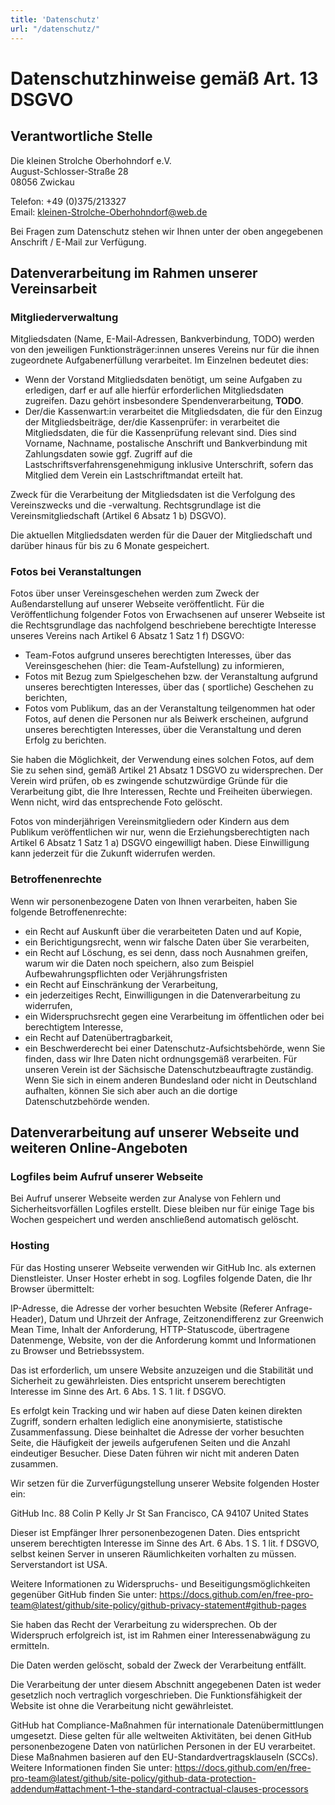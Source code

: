 ```yaml
---
title: 'Datenschutz'
url: "/datenschutz/"
---
```


# Datenschutzhinweise gemäß Art. 13 DSGVO

## Verantwortliche Stelle

Die kleinen Strolche Oberhohndorf e.V.<br>
August-Schlosser-Straße 28<br>
08056 Zwickau<br> 

Telefon: +49 (0)375/213327<br>
Email: kleinen-Strolche-Oberhohndorf@web.de

Bei Fragen zum Datenschutz stehen wir Ihnen unter der oben
angegebenen Anschrift / E-Mail zur Verfügung.

## Datenverarbeitung im Rahmen unserer Vereinsarbeit

### Mitgliederverwaltung

Mitgliedsdaten (Name, E-Mail-Adressen, Bankverbindung, TODO) werden von den jeweiligen Funktionsträger:innen unseres
Vereins nur für die ihnen zugeordnete Aufgabenerfüllung verarbeitet. Im Einzelnen bedeutet dies:

- Wenn der Vorstand Mitgliedsdaten benötigt, um seine Aufgaben zu erledigen, darf er auf alle hierfür erforderlichen
  Mitgliedsdaten zugreifen. Dazu gehört insbesondere Spendenverarbeitung, **TODO**.
- Der/die Kassenwart:in verarbeitet die Mitgliedsdaten, die für den Einzug der Mitgliedsbeiträge, der/die Kassenprüfer:
  in verarbeitet die Mitgliedsdaten, die für die Kassenprüfung relevant sind. Dies sind Vorname, Nachname, postalische
  Anschrift und Bankverbindung mit Zahlungsdaten sowie ggf. Zugriff auf die Lastschriftsverfahrensgenehmigung inklusive
  Unterschrift, sofern das Mitglied dem Verein ein Lastschriftmandat erteilt hat.

Zweck für die Verarbeitung der Mitgliedsdaten ist die Verfolgung des Vereinszwecks und die -verwaltung. Rechtsgrundlage
ist die Vereinsmitgliedschaft (Artikel 6 Absatz 1 b) DSGVO).

Die aktuellen Mitgliedsdaten werden für die Dauer der Mitgliedschaft und darüber hinaus für bis zu 6 Monate gespeichert.

### Fotos bei Veranstaltungen

Fotos über unser Vereinsgeschehen werden zum Zweck der Außendarstellung auf unserer Webseite veröffentlicht.
Für die Veröffentlichung folgender Fotos von Erwachsenen auf unserer Webseite ist die Rechtsgrundlage das nachfolgend
beschriebene berechtigte Interesse unseres Vereins nach Artikel 6 Absatz 1 Satz 1 f) DSGVO:

- Team-Fotos aufgrund unseres berechtigten Interesses, über das Vereinsgeschehen (hier: die Team-Aufstellung) zu
  informieren,
- Fotos mit Bezug zum Spielgeschehen bzw. der Veranstaltung aufgrund unseres berechtigten Interesses, über das (
  sportliche) Geschehen zu berichten,
- Fotos vom Publikum, das an der Veranstaltung teilgenommen hat oder Fotos, auf denen die Personen nur als Beiwerk
  erscheinen, aufgrund unseres berechtigten Interesses, über die Veranstaltung und deren Erfolg zu berichten.

Sie haben die Möglichkeit, der Verwendung eines solchen Fotos, auf dem Sie zu sehen sind, gemäß Artikel 21 Absatz 1
DSGVO zu widersprechen. Der Verein wird prüfen, ob es zwingende schutzwürdige Gründe für die Verarbeitung gibt, die Ihre
Interessen, Rechte und Freiheiten überwiegen. Wenn nicht, wird das entsprechende Foto gelöscht.

Fotos von minderjährigen Vereinsmitgliedern oder Kindern aus dem Publikum veröffentlichen wir nur, wenn die
Erziehungsberechtigten nach Artikel 6 Absatz 1 Satz 1 a) DSGVO eingewilligt haben. Diese Einwilligung kann jederzeit für
die Zukunft widerrufen werden.

### Betroffenenrechte

Wenn wir personenbezogene Daten von Ihnen verarbeiten, haben Sie folgende Betroffenenrechte:

- ein Recht auf Auskunft über die verarbeiteten Daten und auf Kopie,
- ein Berichtigungsrecht, wenn wir falsche Daten über Sie verarbeiten,
- ein Recht auf Löschung, es sei denn, dass noch Ausnahmen greifen, warum wir die Daten noch speichern, also zum
  Beispiel Aufbewahrungspflichten oder Verjährungsfristen
- ein Recht auf Einschränkung der Verarbeitung,
- ein jederzeitiges Recht, Einwilligungen in die Datenverarbeitung zu widerrufen,
- ein Widerspruchsrecht gegen eine Verarbeitung im öffentlichen oder bei berechtigtem Interesse,
- ein Recht auf Datenübertragbarkeit,
- ein Beschwerderecht bei einer Datenschutz-Aufsichtsbehörde, wenn Sie finden, dass wir Ihre Daten nicht ordnungsgemäß
  verarbeiten. Für unseren Verein ist der Sächsische Datenschutzbeauftragte zuständig. Wenn Sie sich in einem anderen
  Bundesland oder nicht in Deutschland aufhalten, können Sie sich aber auch an die dortige Datenschutzbehörde wenden.

## Datenverarbeitung auf unserer Webseite und weiteren Online-Angeboten

### Logfiles beim Aufruf unserer Webseite

Bei Aufruf unserer Webseite werden zur Analyse von Fehlern und Sicherheitsvorfällen Logfiles erstellt. Diese bleiben nur
für einige Tage bis Wochen gespeichert und werden anschließend automatisch gelöscht.

### Hosting

Für das Hosting unserer Webseite verwenden wir GitHub Inc. als externen Dienstleister.
Unser Hoster erhebt in sog. Logfiles folgende Daten, die Ihr Browser übermittelt:

IP-Adresse, die Adresse der vorher besuchten Website (Referer Anfrage-Header), Datum und Uhrzeit der Anfrage,
Zeitzonendifferenz zur Greenwich Mean Time, Inhalt der Anforderung, HTTP-Statuscode, übertragene Datenmenge, Website,
von der die Anforderung kommt und Informationen zu Browser und Betriebssystem.

Das ist erforderlich, um unsere Website anzuzeigen und die Stabilität und Sicherheit zu gewährleisten. Dies entspricht
unserem berechtigten Interesse im Sinne des Art. 6 Abs. 1 S. 1 lit. f DSGVO.

Es erfolgt kein Tracking und wir haben auf diese Daten keinen direkten Zugriff, sondern erhalten lediglich eine
anonymisierte, statistische Zusammenfassung. Diese beinhaltet die Adresse der vorher besuchten Seite, die Häufigkeit der
jeweils aufgerufenen Seiten und die Anzahl eindeutiger Besucher. Diese Daten führen wir nicht mit anderen Daten
zusammen.

Wir setzen für die Zurverfügungstellung unserer Website folgenden Hoster ein:

GitHub Inc.
88 Colin P Kelly Jr St
San Francisco, CA 94107
United States

Dieser ist Empfänger Ihrer personenbezogenen Daten. Dies entspricht unserem berechtigten Interesse im Sinne des Art. 6
Abs. 1 S. 1 lit. f DSGVO, selbst keinen Server in unseren Räumlichkeiten vorhalten zu müssen. Serverstandort ist USA.

Weitere Informationen zu Widerspruchs- und Beseitigungsmöglichkeiten gegenüber GitHub finden Sie
unter: https://docs.github.com/en/free-pro-team@latest/github/site-policy/github-privacy-statement#github-pages

Sie haben das Recht der Verarbeitung zu widersprechen. Ob der Widerspruch erfolgreich ist, ist im Rahmen einer
Interessenabwägung zu ermitteln.

Die Daten werden gelöscht, sobald der Zweck der Verarbeitung entfällt.

Die Verarbeitung der unter diesem Abschnitt angegebenen Daten ist weder gesetzlich noch vertraglich vorgeschrieben. Die
Funktionsfähigkeit der Website ist ohne die Verarbeitung nicht gewährleistet.

GitHub hat Compliance-Maßnahmen für internationale Datenübermittlungen umgesetzt. Diese gelten für alle weltweiten
Aktivitäten, bei denen GitHub personenbezogene Daten von natürlichen Personen in der EU verarbeitet. Diese Maßnahmen
basieren auf den EU-Standardvertragsklauseln (SCCs). Weitere Informationen finden Sie
unter: https://docs.github.com/en/free-pro-team@latest/github/site-policy/github-data-protection-addendum#attachment-1–the-standard-contractual-clauses-processors

